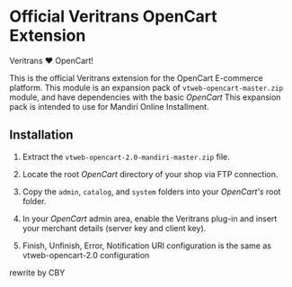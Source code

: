 Official Veritrans OpenCart Extension
===================================

Veritrans :heart: OpenCart!

This is the official Veritrans extension for the OpenCart E-commerce platform.
This module is an expansion pack of `vtweb-opencart-master.zip` module, and have dependencies with the basic _OpenCart_ 
This expansion pack is intended to use for Mandiri Online Installment.

## Installation

1. Extract the `vtweb-opencart-2.0-mandiri-master.zip` file.

2. Locate the root _OpenCart_ directory of your shop via FTP connection.

3. Copy the `admin`, `catalog`, and `system` folders into your _OpenCart's_ root folder.

5. In your _OpenCart_ admin area, enable the Veritrans plug-in and insert your merchant details (server key and client key).

6. Finish, Unfinish, Error, Notification URl configuration is the same as vtweb-opencart-2.0 configuration

rewrite by CBY
